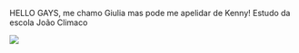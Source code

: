 HELLO GAYS, me chamo Giulia mas pode me apelidar de Kenny!
Estudo da escola João Climaco

![](https://media1.tenor.com/m/fS2VWhhKhU4AAAAC/rei-ayanami-rei.gif)
